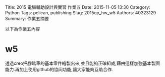 Title: 2015 電腦輔助設計與實習 作業五
Date: 2015-11-05 13:30
Category: Python
Tags: pelican, publishing
Slug: 2015cp_hw_w5
Authors: 40323129
Summary: 作業五摘要

以下為作業五內容



 w5
============

透過creo把腳踏車的基本零件繪製出來,並且能夠正確組成,藉由這樣加強基本製圖能力.再加上使用github的協同功能,讓大家能夠互助合作.